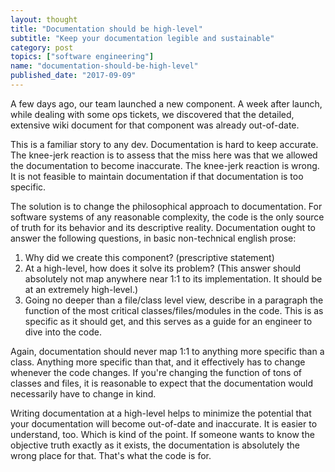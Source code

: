 ```yaml
---
layout: thought
title: "Documentation should be high-level"
subtitle: "Keep your documentation legible and sustainable"
category: post
topics: ["software engineering"]
name: "documentation-should-be-high-level"
published_date: "2017-09-09"
---
```


A few days ago, our team launched a new component. A week after launch, while
dealing with some ops tickets, we discovered that the detailed, extensive wiki
document for that component was already out-of-date.

This is a familiar story to any dev. Documentation is hard to keep accurate.
The knee-jerk reaction is to assess that the miss here was that we allowed the
documentation to become inaccurate. The knee-jerk reaction is wrong. It is not
feasible to maintain documentation if that documentation is too specific.

The solution is to change the philosophical approach to documentation. For
software systems of any reasonable complexity, the code is the only source of
truth for its behavior and its descriptive reality. Documentation ought to
answer the following questions, in basic non-technical english prose:

1. Why did we create this component? (prescriptive statement)
2. At a high-level, how does it solve its problem? (This answer should
absolutely not map anywhere near 1:1 to its implementation. It should be at an
extremely high-level.)
3. Going no deeper than a file/class level view, describe in a paragraph the
function of the most critical classes/files/modules in the code. This is as
specific as it should get, and this serves as a guide for an engineer to dive
into the code.

Again, documentation should never map 1:1 to anything more specific than a
class. Anything more specific than that, and it effectively has to change
whenever the code changes. If you're changing the function of tons of classes
and files, it is reasonable to expect that the documentation would necessarily
have to change in kind.

Writing documentation at a high-level helps to minimize the potential that your
documentation will become out-of-date and inaccurate. It is easier to
understand, too. Which is kind of the point. If someone wants to know the
objective truth exactly as it exists, the documentation is absolutely the wrong
place for that. That's what the code is for.

